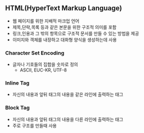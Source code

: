 ## HTML(HyperText Markup Language)
+ 웹 페이지를 위한 지배적 마크업 언어   
+ 제목,단락,목록 등과 같은 본문을 위한 구조적 의미를 포함   
+ 링크,인용과 그 밖의 항목으로 구조적 문서를 만들 수 있는 방법을 제공
+ 이미지와 객체를 내장하고 대화형 양식을 생성하는데 사용

### Character Set Encoding
+ 글자나 기호들의 집합을 숫자로 정의
  - ASCII, EUC-KR, UTF-8

### Inline Tag
+ 자신의 내용과 앞뒤 태그의 내용을 같은 라인에 출력하는 태그


### Block Tag
+ 자신의 내용과 앞뒤 태그의 내용을 다른 라인에 출력하는 태그
+ 주로 구조를 만들때 사용



